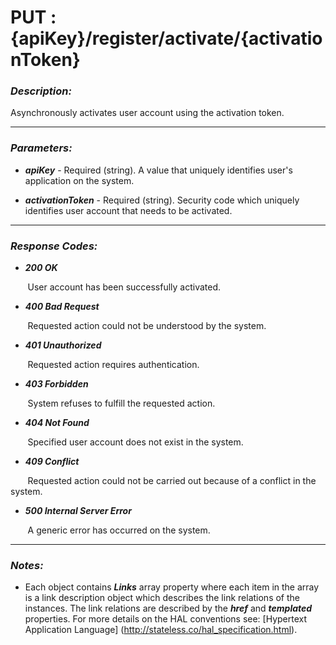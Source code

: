 
# PUT : {apiKey}/register/activate/{activationToken} 

### *Description:* 
Asynchronously activates user account using the activation token. 



* * *
### *Parameters:*


- ***apiKey*** - Required (string). A value that uniquely identifies user&#39;s application on the system. 


- ***activationToken*** - Required (string). Security code which uniquely identifies user account that needs to be activated. 


* * *
### *Response Codes:*


- ***200  OK*** 

&nbsp;&nbsp;&nbsp;&nbsp;&nbsp;&nbsp; User account has been successfully activated. 


- ***400  Bad Request*** 

&nbsp;&nbsp;&nbsp;&nbsp;&nbsp;&nbsp; Requested action could not be understood by the system. 


- ***401  Unauthorized*** 

&nbsp;&nbsp;&nbsp;&nbsp;&nbsp;&nbsp; Requested action requires authentication. 


- ***403  Forbidden*** 

&nbsp;&nbsp;&nbsp;&nbsp;&nbsp;&nbsp; System refuses to fulfill the requested action. 


- ***404  Not Found*** 

&nbsp;&nbsp;&nbsp;&nbsp;&nbsp;&nbsp; Specified user account does not exist in the system. 


- ***409  Conflict*** 

&nbsp;&nbsp;&nbsp;&nbsp;&nbsp;&nbsp; Requested action could not be carried out because of a conflict in the system. 


- ***500  Internal Server Error*** 

&nbsp;&nbsp;&nbsp;&nbsp;&nbsp;&nbsp; A generic error has occurred on the system. 



* * *
### *Notes:* 
- Each object contains ***Links*** array property where each item in the array is a link description object which describes the link relations of the instances. The link relations are described by the ***href*** and ***templated*** properties. For more details on the HAL conventions see: [Hypertext Application Language] (http://stateless.co/hal_specification.html).

